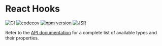 # React Hooks

[![CI](https://github.com/teneplaysofficial/hooks/actions/workflows/ci.yml/badge.svg)](https://github.com/teneplaysofficial/hooks)
[![codecov](https://codecov.io/gh/teneplaysofficial/hooks/graph/badge.svg?token=QtunRnFA3j)](https://github.com/teneplaysofficial/hooks)
[![npm version](https://badge.fury.io/js/@tenedev%2Fhooks.svg?icon=si%3Anpm)](https://badge.fury.io/js/@tenedev%2Fhooks)
[![JSR](https://jsr.io/badges/@tene/hooks)](https://jsr.io/@tene/hooks)

Refer to the [API documentation](https://teneplaysofficial.github.io/hooks) for a complete list of available types and their properties.
